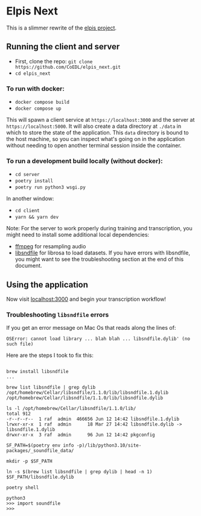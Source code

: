 # Elpis Next
This is a slimmer rewrite of the [elpis project](https://github.com/CoEDL/elpis). 

## Running the client and server
- First, clone the repo: `git clone https://github.com/CoEDL/elpis_next.git`
- `cd elpis_next`

### To run with docker:
- `docker compose build`
- `docker compose up` 

This will spawn a client service at `https://localhost:3000` and the server at `https://localhost:5000`. 
It will also create a data directory at `./data` in which to store the state of the application. This `data` directory is bound to the host machine,
so you can inspect what's going on in the application without needing to open another terminal session inside the container.

### To run a development build locally (without docker):
- `cd server`
- `poetry install`
- `poetry run python3 wsgi.py` 

In another window:
- `cd client`
- `yarn && yarn dev`

Note: For the server to work properly during training and transcription, you might need to install some additional local dependencies:
- [ffmpeg](https://formulae.brew.sh/formula/ffmpeg) for resampling audio
- [libsndfile](https://formulae.brew.sh/formula/libsndfile) for librosa to load datasets.
If you have errors with libsndfile, you might want to see the troubleshooting section at the end of this document.

## Using the application
Now visit [localhost:3000](https://localhost:3000) and begin your transcription workflow!

### Troubleshooting `libsndfile` errors
If you get an error message on Mac Os that reads along the lines of:

```
OSError: cannot load library ... blah blah ... libsndfile.dylib' (no such file)
```

Here are the steps I took to fix this:

```

brew install libsndfile
...

brew list libsndfile | grep dylib
/opt/homebrew/Cellar/libsndfile/1.1.0/lib/libsndfile.1.dylib
/opt/homebrew/Cellar/libsndfile/1.1.0/lib/libsndfile.dylib

ls -l /opt/homebrew/Cellar/libsndfile/1.1.0/lib/
total 912
-r--r--r--  1 raf  admin  466656 Jun 12 14:42 libsndfile.1.dylib
lrwxr-xr-x  1 raf  admin      18 Mar 27 14:42 libsndfile.dylib -> libsndfile.1.dylib
drwxr-xr-x  3 raf  admin      96 Jun 12 14:42 pkgconfig

SF_PATH=$(poetry env info -p)/lib/python3.10/site-packages/_soundfile_data/

mkdir -p $SF_PATH

ln -s $(brew list libsndfile | grep dylib | head -n 1) $SF_PATH/libsndfile.dylib

poetry shell

python3
>>> import soundfile
>>>
```
